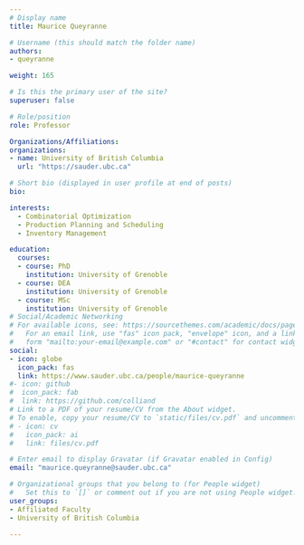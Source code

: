 ```yaml
---
# Display name
title: Maurice Queyranne

# Username (this should match the folder name)
authors:
- queyranne

weight: 165

# Is this the primary user of the site?
superuser: false

# Role/position
role: Professor

Organizations/Affiliations:
organizations:
- name: University of British Columbia
  url: "https://sauder.ubc.ca"

# Short bio (displayed in user profile at end of posts)
bio:

interests:
  - Combinatorial Optimization
  - Production Planning and Scheduling
  - Inventory Management

education:
  courses:
  - course: PhD
    institution: University of Grenoble
  - course: DEA
    institution: University of Grenoble
  - course: MSc
    institution: University of Grenoble
# Social/Academic Networking
# For available icons, see: https://sourcethemes.com/academic/docs/page-builder/#icons
#   For an email link, use "fas" icon pack, "envelope" icon, and a link in the
#   form "mailto:your-email@example.com" or "#contact" for contact widget.
social:
- icon: globe
  icon_pack: fas
  link: https://www.sauder.ubc.ca/people/maurice-queyranne
#- icon: github
#  icon_pack: fab
#  link: https://github.com/colliand
# Link to a PDF of your resume/CV from the About widget.
# To enable, copy your resume/CV to `static/files/cv.pdf` and uncomment the lines below.
# - icon: cv
#   icon_pack: ai
#   link: files/cv.pdf

# Enter email to display Gravatar (if Gravatar enabled in Config)
email: "maurice.queyranne@sauder.ubc.ca"

# Organizational groups that you belong to (for People widget)
#   Set this to `[]` or comment out if you are not using People widget.
user_groups:
- Affiliated Faculty
- University of British Columbia

---
```

